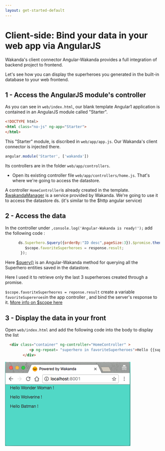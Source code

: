 ```yaml
---
layout: get-started-default
---
```


# Client-side: Bind your data in your web app via AngularJS

Wakanda's client connector Angular-Wakanda provides a full integration of backend project to frontend. 

Let's see how you can display the superheroes you generated in the built-in database to your web frontend.


## 1 - Access the AngularJS module's controller

As you can see in `web/index.html`, our blank template Angular1 application is contained in an AngularJS module called "Starter".

```html
<!DOCTYPE html>
<html class="no-js" ng-app="Starter">
</html>
```

This "Starter" module, is discribed in `web/app/app.js`. Our Wakanda's client connector is injected there. 

```javascript
angular.module('Starter', ['wakanda'])
```

Its controllers are in the folder `web/app/controllers`.


- Open its existing controller file `web/app/controllers/home.js`. That's where we're going to access the datastore.

A controller `HomeController`is already created in the template.
[$wakandaManager](https://wakanda.github.io/angular-wakanda/#/doc/api-reference/wakanda-manager) is a service provided by Wakanda. We're going to use it to access the datastore ds. (it's similar to the $http angular service)

## 2 - Access the data

In the controller under `,console.log('Angular-Wakanda is ready!');` add the following code :

```javascript
      ds.Superhero.$query({orderBy:"ID desc",pageSize:3}).$promise.then(function(response) {
         $scope.favoriteSuperheroes = response.result; 
       });
```
Here [$query()](https://wakanda.github.io/angular-wakanda/#/doc/api-reference/dataclass) is an Angular-Wakanda method for querying all the Superhero entities saved in the datastore. 

Here I used it to retrieve only the last 3 superheroes created through a promise.

`$scope.favoriteSuperheores = reponse.result` create a variable `favoriteSupereroes`in the app controller , and bind the server's response to it. [More info on $scope here](https://docs.angularjs.org/guide/scope)


## 3 - Display the data in your front

Open `web/index.html` and add the following code into the body to display the list

```html
  <div class="container" ng-controller="HomeController" >
           <p ng-repeat= "superhero in favoriteSuperheroes">Hello {{superhero.name}} !</p>
        </div>
```
<img src="../img/hww2-display-data-final.png" />

<!-- <div class="navigation-step">
  <a class="btn next-button" href="build-mobile-app.html">Step 5: Build your mobile app <i class="icon-chevron-right"></i></a>
</div> -->
